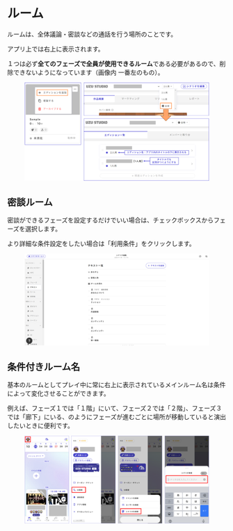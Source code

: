 # ルーム

ルームは、全体議論・密談などの通話を行う場所のことです。

アプリ上では右上に表示されます。

１つは必ず**全てのフェーズで全員が使用できるルーム**である必要があるので、削除できないようになっています（画像内 一番左のもの）。

<figure><img src="../.gitbook/assets/image (1) (1) (1) (1) (1) (1) (1) (1).png" alt=""><figcaption></figcaption></figure>



## 密談ルーム

密談ができるフェーズを設定するだけでいい場合は、チェックボックスからフェーズを選択します。

より詳細な条件設定をしたい場合は「利用条件」をクリックします。

<figure><img src="../.gitbook/assets/image (2) (1) (1) (1) (1).png" alt=""><figcaption></figcaption></figure>



## 条件付きルーム名

基本のルームとしてプレイ中に常に右上に表示されているメインルーム名は条件によって変化させることができます。

例えば、フェーズ１では「１階」にいて、フェーズ２では「２階」、フェーズ３では「廊下」にいる、のようにフェーズが進むごとに場所が移動していると演出したいときに便利です。

<figure><img src="../.gitbook/assets/image (3) (1) (1) (1).png" alt=""><figcaption></figcaption></figure>


